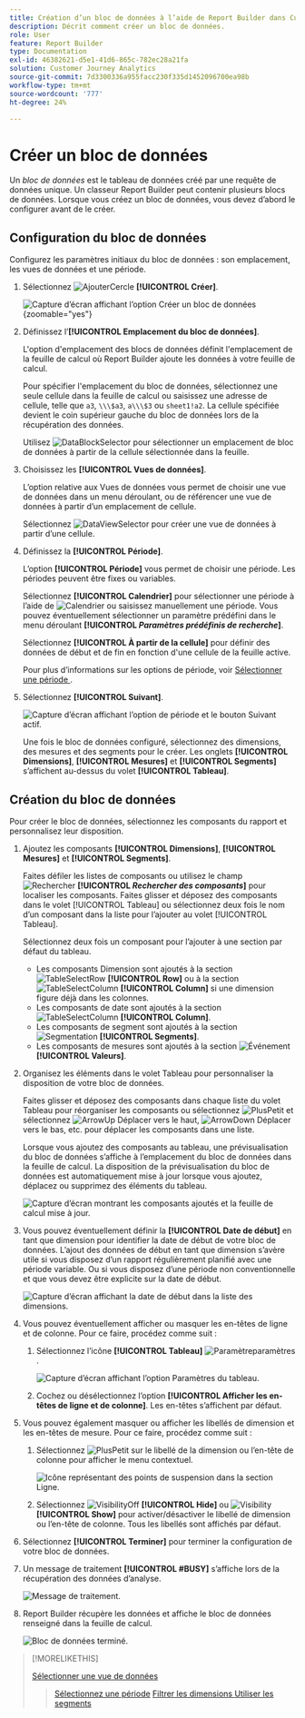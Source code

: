 ```yaml
---
title: Création d’un bloc de données à l’aide de Report Builder dans Customer Journey Analytics
description: Décrit comment créer un bloc de données.
role: User
feature: Report Builder
type: Documentation
exl-id: 46382621-d5e1-41d6-865c-782ec28a21fa
solution: Customer Journey Analytics
source-git-commit: 7d3300336a955facc230f335d1452096700ea98b
workflow-type: tm+mt
source-wordcount: '777'
ht-degree: 24%

---
```


# Créer un bloc de données

Un *bloc de données* est le tableau de données créé par une requête de données unique. Un classeur Report Builder peut contenir plusieurs blocs de données. Lorsque vous créez un bloc de données, vous devez dʼabord le configurer avant de le créer.

## Configuration du bloc de données

Configurez les paramètres initiaux du bloc de données : son emplacement, les vues de données et une période.

1. Sélectionnez ![AjouterCercle](/help/assets/icons/AddCircle.svg) **[!UICONTROL Créer]**.

   ![Capture d’écran affichant l’option Créer un bloc de données ](./assets/create-data-block.png){zoomable="yes"}


1. Définissez lʼ&#x200B;**[!UICONTROL Emplacement du bloc de données]**.

   L&#39;option d&#39;emplacement des blocs de données définit l&#39;emplacement de la feuille de calcul où Report Builder ajoute les données à votre feuille de calcul.

   Pour spécifier l&#39;emplacement du bloc de données, sélectionnez une seule cellule dans la feuille de calcul ou saisissez une adresse de cellule, telle que `a3`, `\\\$a3`, `a\\\$3` ou `sheet1!a2`. La cellule spécifiée devient le coin supérieur gauche du bloc de données lors de la récupération des données.

   Utilisez ![DataBlockSelector](/help/assets/icons/DataBlockSelector.svg) pour sélectionner un emplacement de bloc de données à partir de la cellule sélectionnée dans la feuille.

1. Choisissez les **[!UICONTROL Vues de données]**.

   Lʼoption relative aux Vues de données vous permet de choisir une vue de données dans un menu déroulant, ou de référencer une vue de données à partir dʼun emplacement de cellule.

   Sélectionnez ![DataViewSelector](/help/assets/icons/DataViewSelector.svg) pour créer une vue de données à partir d’une cellule.

1. Définissez la **[!UICONTROL Période]**.

   L’option **[!UICONTROL Période]** vous permet de choisir une période. Les périodes peuvent être fixes ou variables.

   Sélectionnez **[!UICONTROL Calendrier]** pour sélectionner une période à l’aide de ![Calendrier](/help/assets/icons/Calendar.svg) ou saisissez manuellement une période. Vous pouvez éventuellement sélectionner un paramètre prédéfini dans le menu déroulant **[!UICONTROL _Paramètres prédéfinis de recherche_]**.

   Sélectionnez **[!UICONTROL À partir de la cellule]** pour définir des données de début et de fin en fonction d&#39;une cellule de la feuille active.

   Pour plus d’informations sur les options de période, voir [ Sélectionner une période ](select-date-range.md).

1. Sélectionnez **[!UICONTROL Suivant]**.

   ![Capture d’écran affichant l’option de période et le bouton Suivant actif.](./assets/choose_date_data_view3.png)

   Une fois le bloc de données configuré, sélectionnez des dimensions, des mesures et des segments pour le créer. Les onglets **[!UICONTROL Dimensions]**, **[!UICONTROL Mesures]** et **[!UICONTROL Segments]** s’affichent au-dessus du volet **[!UICONTROL Tableau]**.

## Création du bloc de données

Pour créer le bloc de données, sélectionnez les composants du rapport et personnalisez leur disposition.

1. Ajoutez les composants **[!UICONTROL Dimensions]**, **[!UICONTROL Mesures]** et **[!UICONTROL Segments]**.

   Faites défiler les listes de composants ou utilisez le champ ![Rechercher](/help/assets/icons/Search.svg) **[!UICONTROL _Rechercher des composants_]** pour localiser les composants. Faites glisser et déposez des composants dans le volet [!UICONTROL Tableau] ou sélectionnez deux fois le nom d’un composant dans la liste pour l’ajouter au volet [!UICONTROL Tableau].

   Sélectionnez deux fois un composant pour l’ajouter à une section par défaut du tableau.

   - Les composants Dimension sont ajoutés à la section ![TableSelectRow](/help/assets/icons/TableSelectRow.svg) **[!UICONTROL Row]** ou à la section ![TableSelectColumn](/help/assets/icons/TableSelectColumn.svg) **[!UICONTROL Column]** si une dimension figure déjà dans les colonnes.
   - Les composants de date sont ajoutés à la section ![TableSelectColumn](/help/assets/icons/TableSelectColumn.svg) **[!UICONTROL Column]**.
   - Les composants de segment sont ajoutés à la section ![Segmentation](/help/assets/icons/Segmentation.svg) **[!UICONTROL Segments]**.
   - Les composants de mesures sont ajoutés à la section ![Événement](/help/assets/icons/Event.svg) **[!UICONTROL Valeurs]**.

1. Organisez les éléments dans le volet Tableau pour personnaliser la disposition de votre bloc de données.

   Faites glisser et déposez des composants dans chaque liste du volet Tableau pour réorganiser les composants ou sélectionnez ![PlusPetit](/help/assets/icons/MoreSmall.svg) et sélectionnez ![ArrowUp](/help/assets/icons/ArrowUp.svg) Déplacer vers le haut, ![ArrowDown](/help/assets/icons/ArrowDown.svg) Déplacer vers le bas, etc. pour déplacer les composants dans une liste.

   Lorsque vous ajoutez des composants au tableau, une prévisualisation du bloc de données sʼaffiche à lʼemplacement du bloc de données dans la feuille de calcul. La disposition de la prévisualisation du bloc de données est automatiquement mise à jour lorsque vous ajoutez, déplacez ou supprimez des éléments du tableau.

   ![Capture d’écran montrant les composants ajoutés et la feuille de calcul mise à jour.](./assets/image10.png)


1. Vous pouvez éventuellement définir la **[!UICONTROL Date de début]** en tant que dimension pour identifier la date de début de votre bloc de données. L’ajout des données de début en tant que dimension s’avère utile si vous disposez d’un rapport régulièrement planifié avec une période variable. Ou si vous disposez d’une période non conventionnelle et que vous devez être explicite sur la date de début.

   ![Capture d’écran affichant la date de début dans la liste des dimensions.](./assets/start-date-dimension.png)

1. Vous pouvez éventuellement afficher ou masquer les en-têtes de ligne et de colonne. Pour ce faire, procédez comme suit :

   1. Sélectionnez l’icône **[!UICONTROL Tableau]** ![Paramètre](/help/assets/icons/Setting.svg)paramètres .

      ![Capture d’écran affichant l’option Paramètres du tableau.](./assets/table-settings.png)

   1. Cochez ou désélectionnez l’option **[!UICONTROL Afficher les en-têtes de ligne et de colonne]**. Les en-têtes s’affichent par défaut.

1. Vous pouvez également masquer ou afficher les libellés de dimension et les en-têtes de mesure. Pour ce faire, procédez comme suit :

   1. Sélectionnez ![PlusPetit](/help/assets/icons/MoreSmall.svg) sur le libellé de la dimension ou l’en-tête de colonne pour afficher le menu contextuel.

      ![Icône représentant des points de suspension dans la section Ligne.](./assets/row-heading.png)

   1. Sélectionnez ![VisibilityOff](/help/assets/icons/VisibilityOff.svg) **[!UICONTROL Hide]** ou ![Visibility](/help/assets/icons/Visibility.svg) **[!UICONTROL Show]** pour activer/désactiver le libellé de dimension ou l’en-tête de colonne. Tous les libellés sont affichés par défaut.

1. Sélectionnez **[!UICONTROL Terminer]** pour terminer la configuration de votre bloc de données.

1. Un message de traitement **[!UICONTROL #BUSY]** s’affiche lors de la récupération des données d’analyse.

   ![Message de traitement.](./assets/image11.png)

1. Report Builder récupère les données et affiche le bloc de données renseigné dans la feuille de calcul.

   ![Bloc de données terminé.](./assets/image12.png)


>[!MORELIKETHIS]
>
>[Sélectionner une vue de données](select-data-view.md)
>>[Sélectionnez une période](select-date-range.md)
>>[Filtrer les dimensions ](filter-dimensions.md)
>>[Utiliser les segments](work-with-filters.md)
>
